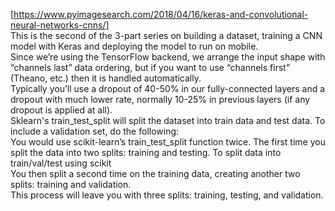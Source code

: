 [https://www.pyimagesearch.com/2018/04/16/keras-and-convolutional-neural-networks-cnns/]    
This is the second of the 3-part series on building a dataset, training a CNN model with Keras and deploying the model to run on mobile.   
Since we’re using the TensorFlow backend, we arrange the input shape with “channels last” data ordering, but if you want to use “channels first” (Theano, etc.) then it is handled automatically.  
Typically you’ll use a dropout of 40-50% in our fully-connected layers and a dropout with much lower rate, normally 10-25% in previous layers (if any dropout is applied at all).  
Sklearn's train_test_split will split the dataset into train data and test data. To include a validation set, do the following:  
You would use scikit-learn’s train_test_split function twice. The first time you split the data into two splits: training and testing. To split data into train/val/test using scikit  
You then split a second time on the training data, creating another two splits: training and validation.  
This process will leave you with three splits: training, testing, and validation.  
  
